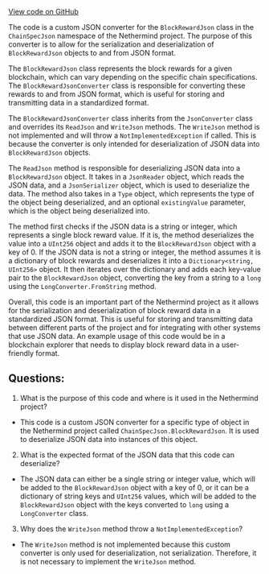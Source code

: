 [View code on GitHub](https://github.com/NethermindEth/nethermind/src/Nethermind/Nethermind.Specs/ChainSpecStyle/Json/BlockRewardJsonConverter.cs)

The code is a custom JSON converter for the `BlockRewardJson` class in the `ChainSpecJson` namespace of the Nethermind project. The purpose of this converter is to allow for the serialization and deserialization of `BlockRewardJson` objects to and from JSON format. 

The `BlockRewardJson` class represents the block rewards for a given blockchain, which can vary depending on the specific chain specifications. The `BlockRewardJsonConverter` class is responsible for converting these rewards to and from JSON format, which is useful for storing and transmitting data in a standardized format.

The `BlockRewardJsonConverter` class inherits from the `JsonConverter` class and overrides its `ReadJson` and `WriteJson` methods. The `WriteJson` method is not implemented and will throw a `NotImplementedException` if called. This is because the converter is only intended for deserialization of JSON data into `BlockRewardJson` objects.

The `ReadJson` method is responsible for deserializing JSON data into a `BlockRewardJson` object. It takes in a `JsonReader` object, which reads the JSON data, and a `JsonSerializer` object, which is used to deserialize the data. The method also takes in a `Type` object, which represents the type of the object being deserialized, and an optional `existingValue` parameter, which is the object being deserialized into.

The method first checks if the JSON data is a string or integer, which represents a single block reward value. If it is, the method deserializes the value into a `UInt256` object and adds it to the `BlockRewardJson` object with a key of 0. If the JSON data is not a string or integer, the method assumes it is a dictionary of block rewards and deserializes it into a `Dictionary<string, UInt256>` object. It then iterates over the dictionary and adds each key-value pair to the `BlockRewardJson` object, converting the key from a string to a `long` using the `LongConverter.FromString` method.

Overall, this code is an important part of the Nethermind project as it allows for the serialization and deserialization of block reward data in a standardized JSON format. This is useful for storing and transmitting data between different parts of the project and for integrating with other systems that use JSON data. An example usage of this code would be in a blockchain explorer that needs to display block reward data in a user-friendly format.
## Questions: 
 1. What is the purpose of this code and where is it used in the Nethermind project?
- This code is a custom JSON converter for a specific type of object in the Nethermind project called `ChainSpecJson.BlockRewardJson`. It is used to deserialize JSON data into instances of this object.

2. What is the expected format of the JSON data that this code can deserialize?
- The JSON data can either be a single string or integer value, which will be added to the `BlockRewardJson` object with a key of 0, or it can be a dictionary of string keys and `UInt256` values, which will be added to the `BlockRewardJson` object with the keys converted to `long` using a `LongConverter` class.

3. Why does the `WriteJson` method throw a `NotImplementedException`?
- The `WriteJson` method is not implemented because this custom converter is only used for deserialization, not serialization. Therefore, it is not necessary to implement the `WriteJson` method.
